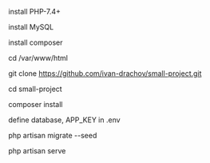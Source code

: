 install PHP-7.4+

install MySQL

install composer

cd /var/www/html

git clone https://github.com/ivan-drachov/small-project.git

cd small-project

composer install

define database, APP_KEY in .env

php artisan migrate --seed

php artisan serve
